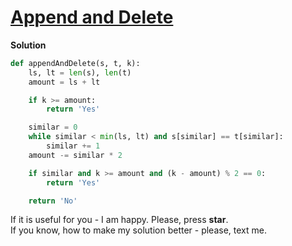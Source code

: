 # [Append and Delete](https://www.hackerrank.com/challenges/append-and-delete/problem)

**Solution**
<br>
```python
def appendAndDelete(s, t, k):
    ls, lt = len(s), len(t)
    amount = ls + lt

    if k >= amount:
        return 'Yes'

    similar = 0
    while similar < min(ls, lt) and s[similar] == t[similar]:
        similar += 1
    amount -= similar * 2

    if similar and k >= amount and (k - amount) % 2 == 0:
        return 'Yes'

    return 'No'
```

If it is useful for you - I am happy. Please, press **star**.
<br>
If you know, how to make my solution better - please, text me.
